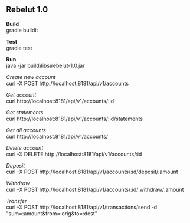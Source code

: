 
## Rebelut 1.0

**Build**<br/>
gradle buildit

**Test**<br/>
gradle test

**Run**<br/>
java -jar build\\libs\\rebelut-1.0.jar

*Create new account*<br/>
curl -X POST http://localhost:8181/api/v1/accounts

*Get account*<br/>
curl http://localhost:8181/api/v1/accounts/:id

*Get statements*<br/>
curl http://localhost:8181/api/v1/accounts/:id/statements

*Get all accounts*<br/>
curl http://localhost:8181/api/v1/accounts/

*Delete account*<br/>
curl -X DELETE http://localhost:8181/api/v1/accounts/:id

*Deposit*<br/>
curl -X POST http://localhost:8181/api/v1/accounts/:id/deposit/:amount

*Withdraw*<br/>
curl -X POST http://localhost:8181/api/v1/accounts/:id/:withdraw/:amount

*Transfer*<br/>
curl -X POST http://localhost:8181/api/v1/transactions/send -d "sum=:amount&from=:orig&to=:dest"